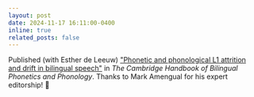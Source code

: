 ```yaml
---
layout: post
date: 2024-11-17 16:11:00-0400
inline: true
related_posts: false
---
```


Published (with Esther de Leeuw) <a href="https://doi.org/10.1017/9781009105767.033" target="_blank">"Phonetic and phonological L1 attrition and drift in bilingual speech"</a> in <i>The Cambridge Handbook of Bilingual Phonetics and Phonology</i>. Thanks to Mark Amengual for his expert editorship! 📘
